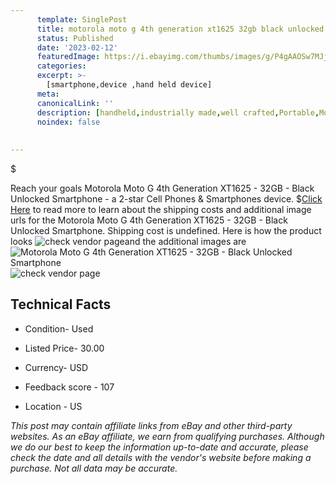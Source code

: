 ```yaml
---
      template: SinglePost
      title: motorola moto g 4th generation xt1625 32gb black unlocked smartphone
      status: Published
      date: '2023-02-12'
      featuredImage: https://i.ebayimg.com/thumbs/images/g/P4gAAOSw7MJj5Vuu/s-l225.jpg
      categories: 
      excerpt: >-
        [smartphone,device ,hand held device]
      meta:
      canonicalLink: ''
      description: [handheld,industrially made,well crafted,Portable,Mobile,Compact,Convenient,Lightweight,Maneuverable,Man-portable,Miniature,Carriable,Hand-held,Light,Holdable,Transportable,Mobile device,Pocket-sized,On-the-go,Wireless,Cordless,Compact size,Convenient size, smartphone,device ,hand held device]
      noindex: false
      
        
---
```

$

Reach your goals Motorola Moto G 4th Generation XT1625 - 32GB - Black Unlocked Smartphone - a 2-star Cell Phones & Smartphones device.
$[Click Here](https://www.ebay.com/itm/204238727271?hash=item2f8d93a867%3Ag%3AP4gAAOSw7MJj5Vuu&mkevt=1&mkcid=1&mkrid=711-53200-19255-0&campid=%253CePNCampaignId%253E&customid=%253CreferenceId%253E&toolid=10049) to read more to learn about the shipping costs and additional image urls for the Motorola Moto G 4th Generation XT1625 - 32GB - Black Unlocked Smartphone. Shipping cost is undefined. Here is how the product looks ![check vendor page](https://i.ebayimg.com/thumbs/images/g/P4gAAOSw7MJj5Vuu/s-l225.jpg)and the additional images are![Motorola Moto G 4th Generation XT1625 - 32GB - Black Unlocked Smartphone](https://i.ebayimg.com/images/g/P4gAAOSw7MJj5Vuu/s-l1600.jpg)![check vendor page](https://origin-galleryplus.ebayimg.com/ws/web/204238727271_2_0_1/225x225.jpg,https://origin-galleryplus.ebayimg.com/ws/web/204238727271_3_0_1/225x225.jpg,https://origin-galleryplus.ebayimg.com/ws/web/204238727271_4_0_1/225x225.jpg,https://origin-galleryplus.ebayimg.com/ws/web/204238727271_5_0_1/225x225.jpg,https://origin-galleryplus.ebayimg.com/ws/web/204238727271_6_0_1/225x225.jpg,https://origin-galleryplus.ebayimg.com/ws/web/204238727271_7_0_1/225x225.jpg,https://origin-galleryplus.ebayimg.com/ws/web/204238727271_8_0_1/225x225.jpg)



 ## Technical Facts 



     
      

 - Condition- Used 


      

 - Listed Price- 30.00 


      

 - Currency- USD 


      

 - Feedback score - 107 


      

 - Location - US 


      
      

 *_This post may contain affiliate links from eBay and other third-party websites. As an eBay affiliate, we earn from qualifying purchases. Although we do our best to keep the information up-to-date and accurate, please check the date and all details with the vendor's website before making a purchase. Not all data may be accurate._*






